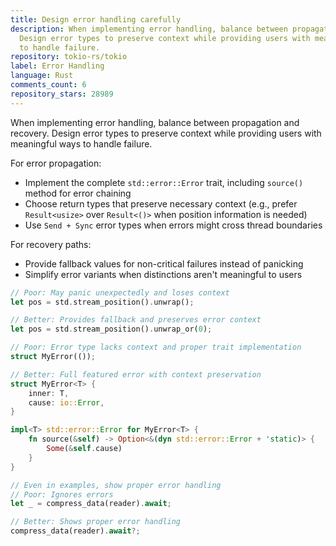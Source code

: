```yaml
---
title: Design error handling carefully
description: When implementing error handling, balance between propagation and recovery.
  Design error types to preserve context while providing users with meaningful ways
  to handle failure.
repository: tokio-rs/tokio
label: Error Handling
language: Rust
comments_count: 6
repository_stars: 28989
---
```


When implementing error handling, balance between propagation and recovery. Design error types to preserve context while providing users with meaningful ways to handle failure.

For error propagation:
- Implement the complete `std::error::Error` trait, including `source()` method for error chaining
- Choose return types that preserve necessary context (e.g., prefer `Result<usize>` over `Result<()>` when position information is needed)
- Use `Send + Sync` error types when errors might cross thread boundaries

For recovery paths:
- Provide fallback values for non-critical failures instead of panicking
- Simplify error variants when distinctions aren't meaningful to users

```rust
// Poor: May panic unexpectedly and loses context
let pos = std.stream_position().unwrap();

// Better: Provides fallback and preserves error context
let pos = std.stream_position().unwrap_or(0);

// Poor: Error type lacks context and proper trait implementation
struct MyError(());

// Better: Full featured error with context preservation
struct MyError<T> {
    inner: T,
    cause: io::Error,
}

impl<T> std::error::Error for MyError<T> {
    fn source(&self) -> Option<&(dyn std::error::Error + 'static)> {
        Some(&self.cause)
    }
}

// Even in examples, show proper error handling
// Poor: Ignores errors
let _ = compress_data(reader).await;

// Better: Shows proper error handling
compress_data(reader).await?;
```